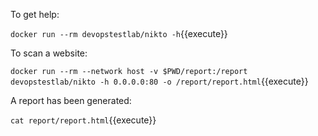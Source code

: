 To get help:

`docker run --rm devopstestlab/nikto -h`{{execute}}

To scan a website:

`docker run --rm --network host -v $PWD/report:/report devopstestlab/nikto -h 0.0.0.0:80 -o /report/report.html`{{execute}}

A report has been generated:

`cat report/report.html`{{execute}}
